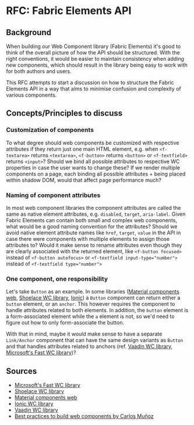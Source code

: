 # RFC: Fabric Elements API

## Background

When building our Web Component library (Fabric Elements) it's good to think of the overall picture of how the API should be structured. 
With the right conventions, it would be easier to maintain consistency when adding new components, which should result in the library being easy to work with for both authors and users.

This RFC attempts to start a discussion on how to structure the Fabric Elements API in a way that aims to minimise confusion and complexity of various components.

## Concepts/Principles to discuss

### Customization of components

To what degree should web components be customized with respective attributes if they return just one main HTML element,
e.g. when `<f-textarea>` returns `<textarea>`, `<f-button>` returns `<button>` or `<f-textfield>` returns `<input>`? 
Should we bind all possible attributes to respective WC properties in case the user wants to change these?
If we render multiple components on a page, each binding all possible attributes + being placed within shadow DOM, 
would that affect page performance much?

### Naming of component attributes

In most web component libraries the component attributes are called the same as native element attributes, e.g. `disabled`, `target`, `aria-label`.
Given Fabric Elements can contain both small and complex web components, what would be a good naming convention for the attributes?
Should we avoid native element attribute names like `href`, `target`, `value` in the API in case there were components with multiple elements to assign those attributes to?
Would it make sense to rename attributes even though they are clearly associated with the returned element,
like `<f-button focused>` instead of `<f-button autofocus>` or `<f-textfield input-type="number">` instead of `<f-textfield type="number">`

### One component, one responsibility

Let's take `Button` as an example. In some libraries ([Material components web](https://github.com/material-components/material-web), [Shoelace WC library](https://shoelace.style/), [Ionic](https://ionicframework.com/docs/api/button)) a `Button` component can return either a `button` element, or an `anchor`.
This however requires the component to handle attributes related to both elements. 
In addition, the `button` element is a form-associated element while the `a` element is not, so we'd need to figure out how to only form-associate the button.

With that in mind, maybe it would make sense to have a separate `Link/Anchor` component that can have the same design variants as `Button` and that handles attributes related to anchors (ref. [Vaadin WC library](https://vaadin.com/docs/latest/components/button/#related-components), [Microsoft's Fast WC library](https://github.com/microsoft/fast/tree/master/packages/web-components/fast-foundation))?


## Sources
* [Microsoft's Fast WC library](https://github.com/microsoft/fast/tree/master/packages/web-components/fast-foundation)
* [Shoelace WC library](https://shoelace.style/)
* [Material components web](https://github.com/material-components/material-web)
* [Ionic WC library](https://ionicframework.com/docs/api/button)
* [Vaadin WC library](https://vaadin.com/docs/latest/components/button/#related-components)
* [Best practices to build web components by Carlos Muñoz](https://medium.com/ing-blog/best-practices-to-build-web-components-6d517923fba4)
